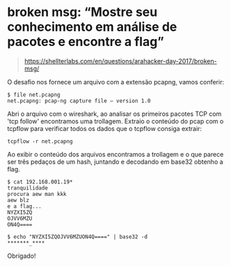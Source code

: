 # broken msg: “Mostre seu conhecimento em análise de pacotes e encontre a flag”

> https://shellterlabs.com/en/questions/arahacker-day-2017/broken-msg/

O desafio nos fornece um arquivo com a extensão pcapng, vamos conferir:
```shell
$ file net.pcapng
net.pcapng: pcap-ng capture file – version 1.0
```

Abri o arquivo com o wireshark, ao analisar os primeiros pacotes TCP com 'tcp follow' encontramos uma trollagem. Extraio o conteúdo do pcap com o tcpflow para verificar todos os dados que o tcpflow consiga extrair:
```shell
tcpflow -r net.pcapng
```

Ao exibir o conteúdo dos arquivos encontramos a trollagem e o que parece ser três pedaços de um hash, juntando e decodando em base32 obtenho a flag.

```shell
$ cat 192.168.001.19*
tranquilidade
procura aew man kkk
aew blz
e a flag...
NYZXI5ZQ
OJVV6MZU
ON4Q====

$ echo "NYZXI5ZQOJVV6MZUON4Q====" | base32 -d
*******_****
```


Obrigado!
